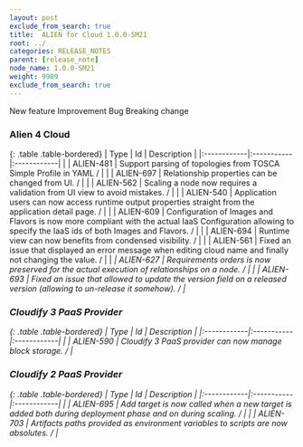 ```yaml
---
layout: post
exclude_from_search: true
title:  ALIEN for Cloud 1.0.0-SM21
root: ../
categories: RELEASE_NOTES
parent: [release_note]
node_name: 1.0.0-SM21
weight: 9989
exclude_from_search: true
---
```





<i class="fa fa-plus text-success"></i> New feature <i class="fa fa-level-up text-primary"></i> Improvement  <i class="fa fa-bug text-danger"></i> Bug <i class="fa fa-exclamation-triangle text-warning"></i> Breaking change


### Alien 4 Cloud



  {: .table .table-bordered}
  | Type        | Id         | Description |
  |:------------|:-----------|:------------|
    |  <i class="fa fa-plus text-success"></i> | ALIEN-481 | Support parsing of topologies from TOSCA Simple Profile in YAML /  |
    |  <i class="fa fa-plus text-success"></i> | ALIEN-697 | Relationship properties can be changed from UI. /  |
      |  <i class="fa fa-level-up text-primary"></i> | ALIEN-562 | Scaling a node now requires a validation from UI view to avoid mistakes. /  |
    |  <i class="fa fa-level-up text-primary"></i> | ALIEN-540 | Application users can now access runtime output properties straight from the application detail page. /  |
    |  <i class="fa fa-level-up text-primary"></i> | ALIEN-609 | Configuration of Images and Flavors is now more compliant with the actual IaaS Configuration allowing to specify the IaaS ids of both Images and Flavors. /  |
    |  <i class="fa fa-level-up text-primary"></i> | ALIEN-694 | Runtime view can now benefits from condensed visibility. /  |
      |  <i class="fa fa-bug text-danger"></i> | ALIEN-561 | Fixed an issue that displayed an error message when editing cloud name and finally not changing the value. /  |
    |  <i class="fa fa-exclamation-triangle text-warning">  <i class="fa fa-bug text-danger"></i> | ALIEN-627 | Requirements orders is now preserved for the actual execution of relationships on a node. /  |
    |  <i class="fa fa-bug text-danger"></i> | ALIEN-693 | Fixed an issue that allowed to update the version field on a released version (allowing to un-release it somehow). /  |
  


### Cloudify 3 PaaS Provider



  {: .table .table-bordered}
  | Type        | Id         | Description |
  |:------------|:-----------|:------------|
    |  <i class="fa fa-plus text-success"></i> | ALIEN-590 | Cloudify 3 PaaS provider can now manage block storage. /  |
      


### Cloudify 2 PaaS Provider



  {: .table .table-bordered}
  | Type        | Id         | Description |
  |:------------|:-----------|:------------|
    |  <i class="fa fa-exclamation-triangle text-warning">  <i class="fa fa-plus text-success"></i> | ALIEN-695 | Add target is now called when a new target is added both during deployment phase and on during scaling. /  |
      |  <i class="fa fa-exclamation-triangle text-warning">  <i class="fa fa-level-up text-primary"></i> | ALIEN-703 | Artifacts paths provided as environment variables to scripts are now absolutes. /  |
    

